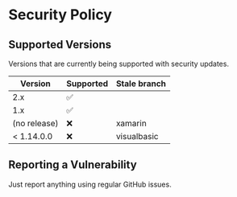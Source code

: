 # Security Policy


## Supported Versions

Versions that are currently being supported with security updates.

| Version      | Supported          | Stale branch | 
| ------------ | ------------------ | ------------ | 
| 2.x          | :white_check_mark: |              | 
| 1.x          | :white_check_mark: |              | 
| (no release) | :x:                | xamarin      | 
| < 1.14.0.0   | :x:                | visualbasic  | 

## Reporting a Vulnerability

Just report anything using regular GitHub issues.

